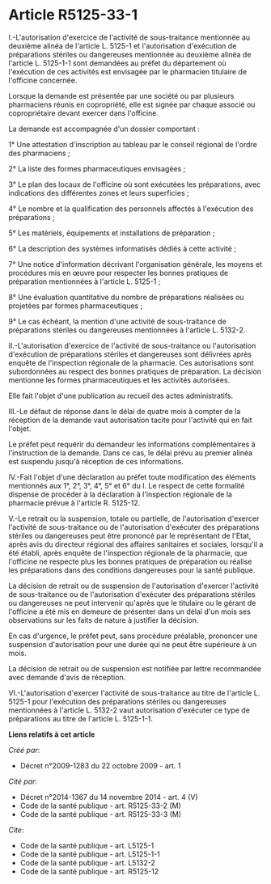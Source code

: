 # Article R5125-33-1

I.-L'autorisation d'exercice de l'activité de sous-traitance mentionnée au deuxième alinéa de l'article L. 5125-1 et
l'autorisation d'exécution de préparations stériles ou dangereuses mentionnée au deuxième alinéa de l'article L. 5125-1-1
sont demandées au préfet du département où l'exécution de ces activités est envisagée par le pharmacien titulaire de
l'officine concernée. 

Lorsque la demande est présentée par une société ou par plusieurs pharmaciens réunis en copropriété, elle est signée par
chaque associé ou copropriétaire devant exercer dans l'officine. 

La demande est accompagnée d'un dossier comportant : 

1° Une attestation d'inscription au tableau par le conseil régional de l'ordre des pharmaciens ; 

2° La liste des formes pharmaceutiques envisagées ; 

3° Le plan des locaux de l'officine où sont exécutées les préparations, avec indications des différentes zones et leurs
superficies ; 

4° Le nombre et la qualification des personnels affectés à l'exécution des préparations ; 

5° Les matériels, équipements et installations de préparation ; 

6° La description des systèmes informatisés dédiés à cette activité ; 

7° Une notice d'information décrivant l'organisation générale, les moyens et procédures mis en œuvre pour respecter les
bonnes pratiques de préparation mentionnées à l'article L. 5125-1 ; 

8° Une évaluation quantitative du nombre de préparations réalisées ou projetées par formes pharmaceutiques ; 

9° Le cas échéant, la mention d'une activité de sous-traitance de préparations stériles ou dangereuses mentionnées à
l'article L. 5132-2. 

II.-L'autorisation d'exercice de l'activité de sous-traitance ou l'autorisation d'exécution de préparations stériles et
dangereuses sont délivrées après enquête de l'inspection régionale de la pharmacie. Ces autorisations sont subordonnées au
respect des bonnes pratiques de préparation. La décision mentionne les formes pharmaceutiques et les activités autorisées. 

Elle fait l'objet d'une publication au recueil des actes administratifs. 

III.-Le défaut de réponse dans le délai de quatre mois à compter de la réception de la demande vaut autorisation tacite pour
l'activité qui en fait l'objet. 

Le préfet peut requérir du demandeur les informations complémentaires à l'instruction de la demande. Dans ce cas, le délai
prévu au premier alinéa est suspendu jusqu'à réception de ces informations. 

IV.-Fait l'objet d'une déclaration au préfet toute modification des éléments mentionnés aux 1°, 2°, 3°, 4°, 5° et 6° du I. Le
respect de cette formalité dispense de procéder à la déclaration à l'inspection régionale de la pharmacie prévue à l'article
R. 5125-12.

V.-Le retrait ou la suspension, totale ou partielle, de l'autorisation d'exercer l'activité de sous-traitance ou de
l'autorisation d'exécuter des préparations stériles ou dangereuses peut être prononcé par le représentant de l'Etat, après
avis du directeur régional des affaires sanitaires et sociales, lorsqu'il a été établi, après enquête de l'inspection
régionale de la pharmacie, que l'officine ne respecte plus les bonnes pratiques de préparation ou réalise les préparations
dans des conditions dangereuses pour la santé publique. 

La décision de retrait ou de suspension de l'autorisation d'exercer l'activité de sous-traitance ou de l'autorisation
d'exécuter des préparations stériles ou dangereuses ne peut intervenir qu'après que le titulaire ou le gérant de l'officine a
été mis en demeure de présenter dans un délai d'un mois ses observations sur les faits de nature à justifier la décision. 

En cas d'urgence, le préfet peut, sans procédure préalable, prononcer une suspension d'autorisation pour une durée qui ne
peut être supérieure à un mois. 

La décision de retrait ou de suspension est notifiée par lettre recommandée avec demande d'avis de réception. 

VI.-L'autorisation d'exercer l'activité de sous-traitance au titre de l'article L. 5125-1 pour l'exécution des préparations
stériles ou dangereuses mentionnées à l'article L. 5132-2 vaut autorisation d'exécuter ce type de préparations au titre de
l'article L. 5125-1-1.

**Liens relatifs à cet article**

_Créé par_:

  - Décret n°2009-1283 du 22 octobre 2009 - art. 1

_Cité par_:

  - Décret n°2014-1367 du 14 novembre 2014 - art. 4 (V)
  - Code de la santé publique - art. R5125-33-2 (M)
  - Code de la santé publique - art. R5125-33-3 (M)

_Cite_:

  - Code de la santé publique - art. L5125-1
  - Code de la santé publique - art. L5125-1-1
  - Code de la santé publique - art. L5132-2
  - Code de la santé publique - art. R5125-12
